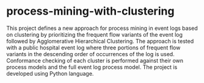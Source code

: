 # process-mining-with-clustering
This project defines a new approach for process mining in event logs based on clustering by prioritizing the frequent flow variants of the event log followed by Agglomerative Hierarchical Clustering. The approach is tested with a public hospital event log where three portions of frequent flow variants in the descending order of occurrences of the log is used. Conformance checking of each cluster is performed against their own process models and the full event log process model. The project is developed using Python language.
